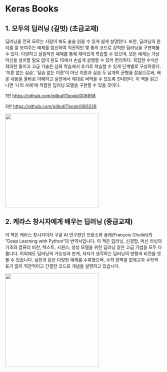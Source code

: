 # Keras Books

## 1. 모두의 딥러닝 (길벗) (초급교재)

딥러닝을 전혀 모르는 사람이 봐도 술술 읽을 수 있게 쉽게 설명한다. 또한, 딥러닝의 원리를 잘 보여주는 예제를 엄선하여 직관적인 몇 줄의 코드로 강력한 딥러닝을 구현해볼 수 있다. 다양하고 실질적인 예제를 통해 재미있게 학습할 수 있으며, 모든 예제는 가상 머신을 설치할 필요 없이 윈도 10에서 손쉽게 실행할 수 있어 편리하다. 복잡한 수식은 최대한 줄이고 고급 기술은 심화 학습에서 추가로 학습할 수 있게 단계별로 구성하였다. ‘이론 없는 실습’, ‘실습 없는 이론’이 아닌 이론과 실습 두 날개의 균형을 잡음으로써, 배운 내용을 올바로 이해하고 실전에서 제대로 써먹을 수 있도록 안내한다. 이 책을 읽고 나면 ‘나의 사례’에 적합한 딥러닝 모델을 구현할 수 있을 것이다.

1판 https://github.com/gilbutITbook/006958

2판 https://github.com/gilbutITbook/080228

<img width=300 src="http://image.yes24.com/goods/57736119/800x0">


## 2. 케라스 창시자에게 배우는 딥러닝 (중급교재)

이 책은 케라스 창시자이자 구글 AI 연구원인 프랑소와 숄레(François Chollet)의 “Deep Learning with Python“의 번역서입니다. 이 책은 딥러닝, 신경망, 머신 러닝의 기초와 컴퓨터 비전, 텍스트, 시퀀스, 생성 모델을 위한 딥러닝 같은 고급 기법을 모두 다룹니다. 이외에도 딥러닝의 가능성과 한계, 저자가 생각하는 딥러닝의 방향과 비전을 엿볼 수 있습니다. 실전과 같은 다양한 예제를 수록했으며, 수학 장벽을 없애고자 수학적 표기 없이 직관적이고 간결한 코드로 개념을 설명하고 있습니다.

<img width=300  src="http://image.yes24.com/goods/65050162/800x0">
